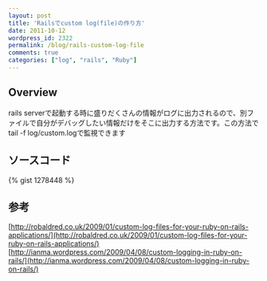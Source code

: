 ```yaml
---
layout: post
title: 'Railsでcustom log(file)の作り方'
date: 2011-10-12
wordpress_id: 2322
permalink: /blog/rails-custom-log-file
comments: true
categories: ["log", "rails", "Ruby"]
---
```

## Overview
rails serverで起動する時に盛りだくさんの情報がログに出力されるので、別ファイルで自分がデバッグしたい情報だけをそこに出力する方法です。この方法でtail -f log/custom.logで監視できます

## ソースコード
{% gist 1278448 %}


## 参考
[http://robaldred.co.uk/2009/01/custom-log-files-for-your-ruby-on-rails-applications/](http://robaldred.co.uk/2009/01/custom-log-files-for-your-ruby-on-rails-applications/)
[http://ianma.wordpress.com/2009/04/08/custom-logging-in-ruby-on-rails/](http://ianma.wordpress.com/2009/04/08/custom-logging-in-ruby-on-rails/)
